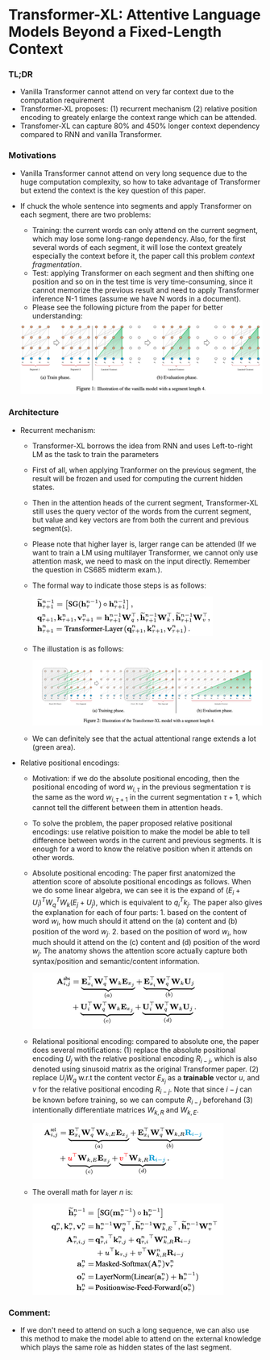 # Transformer-XL: Attentive Language Models Beyond a Fixed-Length Context

### TL;DR

* Vanilla Transformer cannot attend on very far context due to the computation requirement
* Transformer-XL proposes: (1) recurrent mechanism (2) relative position encoding to greately enlarge the context range which can be attended. 
* Transfomer-XL can capture 80% and 450% longer context dependency compared to RNN and vanilla Transformer. 

### Motivations

* Vanilla Transformer cannot attend on very long sequence due to the huge computation complexity, so how to take advantage of Transformer but extend the context is the key question of this paper.

* If chuck the whole sentence into segments and apply Transformer on each segment, there are two problems: 

  * Training: the current words can only attend on the current segment, which may lose some long-range dependency. Also, for the first several words of each segment, it will lose the context greately especially the context before it, the paper call this problem _context fragmentation_. 
  * Test: applying Transformer on each segment and then shifting one position and so on in the test time is very time-consuming, since it cannot memorize the previous result and need to apply Transformer inference N-1 times (assume we have N words in a document). 
  * Please see the following picture from the paper for better understanding:

  <img src="../imgs/Transformer_problems.png" alt="Transformer problem" style="zoom:50%;" />

### Architecture

* Recurrent mechanism:

  * Transformer-XL borrows the idea from RNN and uses Left-to-right LM as the task to train the parameters

  * First of all, when applying Tranformer on the previous segment, the result will be frozen and used for computing the current hidden states.

  * Then in the attention heads of the current segment, Transformer-XL still uses the query vector of the words from the current segment, but value and key vectors are from both the current and previous segment(s). 

  * Please note that higher layer is, larger range can be attended (If we want to train a LM using multilayer Transformer, we cannot only use attention mask, we need to mask on the input directly. Remember the question in CS685 midterm exam.). 

  * The formal way to indicate those steps is as follows:

    <img src="../imgs/Transformer-XL_recurrence.png" alt="Transformer-XL recurrence" style="zoom:50%;" />

  * The illustation is as follows:

    <img src="../imgs/Transformer-XL.png" alt="Transformer-XL" style="zoom:50%;" />

  * We can definitely see that the actual attentional range extends a lot (green area).

* Relative positional encodings:

  * Motivation: if we do the absolute positional encoding, then the positional encoding of word $w_{i,\tau}$ in the previous segmentation $\tau$ is the same as the word $w_{i,\tau+1}$ in the current segmentation $\tau+1$, which cannot tell the different between them in attention heads. 

  * To solve the problem, the paper proposed relative positional encodings: use relative poisition to make the model be able to tell difference between words in the current and previous segments. It is enough for a word to know the relative position when it attends on other words. 

  * Absolute positional encoding: The paper first anatomized the attention score of absolute positional encodings as follows. When we do some linear algebra, we can see it is the expand of $(E_{i}+U_{i})^{T}W_{q}^{T}W_{k}(E_{j}+U_{j})$, which is equivalent to $q_{i}^{T}k_{j}$. The paper also gives the explanation for each of four parts: 1. based on the content of word $w_{i}$, how much should it attend on the (a) content and (b) position of the word $w_{j}$.  2. based on the position of word $w_{i}$, how much should it attend on the (c) content and (d) position of the word $w_{j}$. The anatomy shows the attention score actually capture both syntax/position and semantic/content information.

    ​                                      <img src="../imgs/abs_pos_en.png" alt="absolute positional encoding" style="zoom:50%;"/>   

  * Relational positional encoding: compared to absolute one, the paper does several motifications: (1) replace the absolute positional encoding $U_{j}$ with the relative positional encoding $R_{i-j}$, which is also denoted using sinusoid matrix as the original Transformer paper. (2) replace $U_{i}W_{q}$ w.r.t the content vector $E_{x_{j}}$ as a **trainable** vector $u$, and $v$ for the relative positional encoding $R_{i-j}$. Note that since $i-j$ can be known before training, so we can compute $R_{i-j}$ beforehand (3) intentionally differentiate matrices $W_{k,R}$ and $W_{k,E}$.  

    <img src="../imgs/rel_pos_en.png" alt="relative positional encoding" style="zoom:50%;" />

  * The overall math for layer $n$ is:

    ​                                           <img src="../imgs/Transformer-XL_math.png" alt="overall fomular" style="zoom:50%;" /> 

    

### Comment:

* If we don't need to attend on such a long sequence, we can also use this method to make the model able to attend on the external knowledge which plays the same role as hidden states of the last segment. 